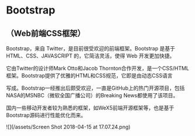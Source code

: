 # Bootstrap

## （Web前端CSS框架）

Bootstrap，来自 Twitter，是目前很受欢迎的前端框架。Bootstrap 是基于 HTML、CSS、JAVASCRIPT 的，它简洁灵活，使得 Web 开发更加快捷。

它由Twitter的设计师Mark Otto和Jacob Thornton合作开发，是一个CSS/HTML框架。Bootstrap提供了优雅的HTML和CSS规范，它即是由动态CSS语言

写成。Bootstrap一经推出后颇受欢迎，一直是GitHub上的热门开源项目，包括NASA的MSNBC（微软全国广播公司）的Breaking News都使用了该项目。

国内一些移动开发者较为熟悉的框架，如WeX5前端开源框架等，也是基于Bootstrap源码进行性能优化而来。

![](/assets/Screen Shot 2018-04-15 at 17.07.24.png)

